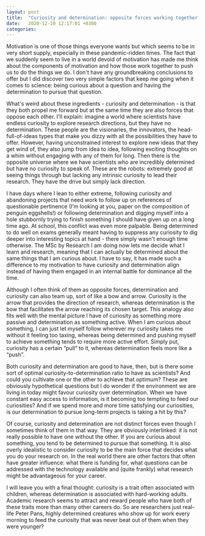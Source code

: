 ```yaml
---
layout: post
title:  "Curiosity and determination: opposite forces working together?"
date:   2020-12-10 12:17:01 +0300
categories:
---
```



Motivation is one of those things everyone wants but which seems to be in very short supply, especially in these pandemic-ridden times. The fact that we suddenly seem to live in a world devoid of motivation has made me think about the components of motivation and how those work together to push us to do the things we do. I don't have any groundbreaking conclusions to offer but I did discover two very simple factors that keep me going when it comes to science: being curious about a question and having the determination to pursue that question.

What's weird about these ingredients - curiosity and determination - is that they both propel me forward but at the same time they are also forces that oppose each other. I'll explain: imagine a world where scientists have endless curiosity to explore research directions, but they have no determination. These people are the visionaries, the innovators, the head-full-of-ideas types that make you dizzy with all the possibilities they have to offer. However, having unconstrained interest to explore new ideas that they get wind of, they also jump from idea to idea, following exciting thoughts on a whim without engaging with any of them for long. Then there is the opposite universe where we have scientists who are incredibly determined but have no curiosity to speak of. These are the robots: extremely good at seeing things through but lacking any intrinsic curiosity to lead their research. They have the drive but simply lack direction.

I have days where I lean to either extreme, following curiosity and abandoning projects that need work to follow up on references of questionable pertinence (I’m looking at you, paper on the composition of penguin eggshells!) or following determination and digging myself into a hole stubbornly trying to finish something I should have given up on a long time ago. At school, this conflict was even more palpable. Being determined to do well on exams generally meant having to suppress any curiosity to dig deeper into interesting topics at hand - there simply wasn't enough time otherwise. The MSc by Research I am doing now lets me decide what I learn and research, meaning that I can actually be determined about the same things that I am curious about. I have to say, it has made such a difference to my motivation to have curiosity and determination align instead of having them engaged in an internal battle for dominance all the time.

Although I often think of them as opposite forces, determination and curiosity can also team up, sort of like a bow and arrow. Curiosity is the arrow that provides the direction of research, whereas determination is the bow that facilitates the arrow reaching its chosen target. This analogy also fits well with the mental picture I have of curiosity as something more passive and determination as something active. When I am curious about something, I can just let myself follow wherever my curiosity takes me without it feeling too taxing, whereas being determined and pushing myself to achieve something tends to require more active effort. Simply put, curiosity has a certain “pull” to it, whereas determination feels more like a “push”.

Both curiosity and determination are good to have, then, but is there some sort of optimal curiosity-to-determination ratio to have as scientists? And could you cultivate one or the other to achieve that optimum? These are obviously hypothetical questions but I do wonder if the environment we are living in today might favour curiosity over determination. When we have constant easy access to information, is it becoming too tempting to feed our curiosities? And if we spend more and more time satisfying our curiosities, is our determination to pursue long-term projects is taking a hit by this?

Of course, curiosity and determination are not distinct forces even though I sometimes think of them in that way. They are obviously interlinked: it is not really possible to have one without the other. If you are curious about something, you tend to be determined to pursue that something. It is also overly idealistic to consider curiosity to be the main force that decides what you do your research on. In the real world there are other factors that often have greater influence: what there is funding for, what questions can be addressed with the technology available and (quite frankly) what research might be advantageous for your career.

I will leave you with a final thought: curiosity is a trait often associated with children, whereas determination is associated with hard-working adults. Academic research seems to attract and reward people who have both of these traits more than many other careers do. So are researchers just real-life Peter Pans, highly determined creatures who show up for work every morning to feed the curiosity that was never beat out of them when they were younger?
